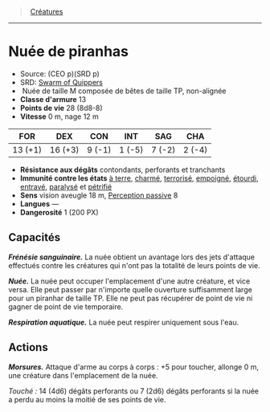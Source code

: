 ﻿---
!MonsterItem
Family: MonsterHD
Type: Nuée
Size: M composée de bêtes de taille TP
Alignment: non-alignée
ArmorClass: 13
HitPoints: 28 (8d8-8)
Speed: 0 m, nage 12 m
Strength: 13 (+1)
Dexterity: 16 (+3)
Constitution: ' 9 (-1)'
Intelligence: ' 1 (-5)'
Wisdom: ' 7 (-2)'
Charisma: ' 2 (-4)'
ConditionImmunities: '[à terre](hd_conditions_a_terre.md), [charmé](hd_conditions_charme.md), [terrorisé](hd_conditions_terrorise.md), [empoigné](hd_conditions_empoigne.md), [étourdi](hd_conditions_etourdi.md), [entravé](hd_conditions_entrave.md), [paralysé](hd_conditions_paralyse.md) et [pétrifié](hd_conditions_petrifie.md)'
DamageResistances: contondants, perforants et tranchants
Senses: vision aveugle 18 m, [Perception passive](hd_abilities_dexterity_perception_passive.md) 8
Languages: —
Challenge: 1 (200 PX)
Id: monsters_hd.md#nuée-de-piranhas
ParentLink: monsters_hd.md#créatures
Name: Nuée de piranhas
ParentName: Créatures
NameLevel: 1
AltName: '[Swarm of Quippers](srd_monsters_swarm_of_quippers.md)'
Source: (CEO p)(SRD p)
Attributes:
  Name: Nuée de piranhas
  Markdown: >+
    # <!--Name-->Nuée de piranhas<!--/Name-->


    - Source: <!--Source-->(CEO p)(SRD p)<!--/Source-->

    - SRD: <!--AltName-->[Swarm of Quippers](srd_monsters_swarm_of_quippers.md)<!--/AltName-->

    -  <!--Type-->Nuée<!--/Type--> de taille <!--Size-->M composée de bêtes de taille TP<!--/Size-->, <!--Alignment-->non-alignée<!--/Alignment-->

    - **Classe d'armure** <!--ArmorClass-->13<!--/ArmorClass-->

    - **Points de vie** <!--HitPoints-->28 (8d8-8)<!--/HitPoints-->

    - **Vitesse** <!--Speed-->0 m, nage 12 m<!--/Speed-->


    |FOR|DEX|CON|INT|SAG|CHA|

    |---|---|---|---|---|---|

    |<!--Strength-->13 (+1)<!--/Strength-->|<!--Dexterity-->16 (+3)<!--/Dexterity-->|<!--Constitution--> 9 (-1)<!--/Constitution-->|<!--Intelligence--> 1 (-5)<!--/Intelligence-->|<!--Wisdom--> 7 (-2)<!--/Wisdom-->|<!--Charisma--> 2 (-4)<!--/Charisma-->|


    - **Résistance aux dégâts** <!--DamageResistances-->contondants, perforants et tranchants<!--/DamageResistances-->

    - **Immunité contre les états** <!--ConditionImmunities-->[à terre](hd_conditions_a_terre.md), [charmé](hd_conditions_charme.md), [terrorisé](hd_conditions_terrorise.md), [empoigné](hd_conditions_empoigne.md), [étourdi](hd_conditions_etourdi.md), [entravé](hd_conditions_entrave.md), [paralysé](hd_conditions_paralyse.md) et [pétrifié](hd_conditions_petrifie.md)<!--/ConditionImmunities-->

    - **Sens** <!--Senses-->vision aveugle 18 m, [Perception passive](hd_abilities_dexterity_perception_passive.md) 8<!--/Senses-->

    - **Langues** <!--Languages-->—<!--/Languages-->

    - **Dangerosité** <!--Challenge-->1 (200 PX)<!--/Challenge-->


    ## Capacités


    **_Frénésie sanguinaire._** La nuée obtient un avantage lors des jets d'attaque effectués contre les créatures qui n'ont pas la totalité de leurs points de vie.


    **_Nuée._** La nuée peut occuper l'emplacement d'une autre créature, et vice versa. Elle peut passer par n'importe quelle ouverture suffisamment large pour un piranhar de taille TP. Elle ne peut pas récupérer de point de vie ni gagner de point de vie temporaire.


    **_Respiration aquatique._** La nuée peut respirer uniquement sous l'eau.


    ## Actions


    **_Morsures._** Attaque d'arme au corps à corps : +5 pour toucher, allonge 0 m, une créature dans l'emplacement de la nuée.


    _Touché :_ 14 (4d6) dégâts perforants ou 7 (2d6) dégâts perforants si la nuée a perdu au moins la moitié de ses points de vie.

  Source: (CEO p)(SRD p)
  AltName: '[Swarm of Quippers](srd_monsters_swarm_of_quippers.md)'
  Type: Nuée
  Size: M composée de bêtes de taille TP
  Alignment: non-alignée
  ArmorClass: 13
  HitPoints: 28 (8d8-8)
  Speed: 0 m, nage 12 m
  Strength: 13 (+1)
  Dexterity: 16 (+3)
  Constitution: ' 9 (-1)'
  Intelligence: ' 1 (-5)'
  Wisdom: ' 7 (-2)'
  Charisma: ' 2 (-4)'
  DamageResistances: contondants, perforants et tranchants
  ConditionImmunities: '[à terre](hd_conditions_a_terre.md), [charmé](hd_conditions_charme.md), [terrorisé](hd_conditions_terrorise.md), [empoigné](hd_conditions_empoigne.md), [étourdi](hd_conditions_etourdi.md), [entravé](hd_conditions_entrave.md), [paralysé](hd_conditions_paralyse.md) et [pétrifié](hd_conditions_petrifie.md)'
  Senses: vision aveugle 18 m, [Perception passive](hd_abilities_dexterity_perception_passive.md) 8
  Languages: —
  Challenge: 1 (200 PX)
AttributesDictionary: >+
  Name: Nuée de piranhas

  Markdown: >+

    # <!--Name-->Nuée de piranhas<!--/Name-->





    - Source: <!--Source-->(CEO p)(SRD p)<!--/Source-->



    - SRD: <!--AltName-->[Swarm of Quippers](srd_monsters_swarm_of_quippers.md)<!--/AltName-->



    -  <!--Type-->Nuée<!--/Type--> de taille <!--Size-->M composée de bêtes de taille TP<!--/Size-->, <!--Alignment-->non-alignée<!--/Alignment-->



    - **Classe d'armure** <!--ArmorClass-->13<!--/ArmorClass-->



    - **Points de vie** <!--HitPoints-->28 (8d8-8)<!--/HitPoints-->



    - **Vitesse** <!--Speed-->0 m, nage 12 m<!--/Speed-->





    |FOR|DEX|CON|INT|SAG|CHA|



    |---|---|---|---|---|---|



    |<!--Strength-->13 (+1)<!--/Strength-->|<!--Dexterity-->16 (+3)<!--/Dexterity-->|<!--Constitution--> 9 (-1)<!--/Constitution-->|<!--Intelligence--> 1 (-5)<!--/Intelligence-->|<!--Wisdom--> 7 (-2)<!--/Wisdom-->|<!--Charisma--> 2 (-4)<!--/Charisma-->|





    - **Résistance aux dégâts** <!--DamageResistances-->contondants, perforants et tranchants<!--/DamageResistances-->



    - **Immunité contre les états** <!--ConditionImmunities-->[à terre](hd_conditions_a_terre.md), [charmé](hd_conditions_charme.md), [terrorisé](hd_conditions_terrorise.md), [empoigné](hd_conditions_empoigne.md), [étourdi](hd_conditions_etourdi.md), [entravé](hd_conditions_entrave.md), [paralysé](hd_conditions_paralyse.md) et [pétrifié](hd_conditions_petrifie.md)<!--/ConditionImmunities-->



    - **Sens** <!--Senses-->vision aveugle 18 m, [Perception passive](hd_abilities_dexterity_perception_passive.md) 8<!--/Senses-->



    - **Langues** <!--Languages-->—<!--/Languages-->



    - **Dangerosité** <!--Challenge-->1 (200 PX)<!--/Challenge-->





    ## Capacités





    **_Frénésie sanguinaire._** La nuée obtient un avantage lors des jets d'attaque effectués contre les créatures qui n'ont pas la totalité de leurs points de vie.





    **_Nuée._** La nuée peut occuper l'emplacement d'une autre créature, et vice versa. Elle peut passer par n'importe quelle ouverture suffisamment large pour un piranhar de taille TP. Elle ne peut pas récupérer de point de vie ni gagner de point de vie temporaire.





    **_Respiration aquatique._** La nuée peut respirer uniquement sous l'eau.





    ## Actions





    **_Morsures._** Attaque d'arme au corps à corps : +5 pour toucher, allonge 0 m, une créature dans l'emplacement de la nuée.





    _Touché :_ 14 (4d6) dégâts perforants ou 7 (2d6) dégâts perforants si la nuée a perdu au moins la moitié de ses points de vie.



  Source: (CEO p)(SRD p)

  AltName: '[Swarm of Quippers](srd_monsters_swarm_of_quippers.md)'

  Type: Nuée

  Size: M composée de bêtes de taille TP

  Alignment: non-alignée

  ArmorClass: 13

  HitPoints: 28 (8d8-8)

  Speed: 0 m, nage 12 m

  Strength: 13 (+1)

  Dexterity: 16 (+3)

  Constitution: ' 9 (-1)'

  Intelligence: ' 1 (-5)'

  Wisdom: ' 7 (-2)'

  Charisma: ' 2 (-4)'

  DamageResistances: contondants, perforants et tranchants

  ConditionImmunities: '[à terre](hd_conditions_a_terre.md), [charmé](hd_conditions_charme.md), [terrorisé](hd_conditions_terrorise.md), [empoigné](hd_conditions_empoigne.md), [étourdi](hd_conditions_etourdi.md), [entravé](hd_conditions_entrave.md), [paralysé](hd_conditions_paralyse.md) et [pétrifié](hd_conditions_petrifie.md)'

  Senses: vision aveugle 18 m, [Perception passive](hd_abilities_dexterity_perception_passive.md) 8

  Languages: —

  Challenge: 1 (200 PX)

---
> [Créatures](hd_monsters.md)

---

# Nuée de piranhas

- Source: (CEO p)(SRD p)
- SRD: [Swarm of Quippers](srd_monsters_swarm_of_quippers.md)
-  Nuée de taille M composée de bêtes de taille TP, non-alignée
- **Classe d'armure** 13
- **Points de vie** 28 (8d8-8)
- **Vitesse** 0 m, nage 12 m

|FOR|DEX|CON|INT|SAG|CHA|
|---|---|---|---|---|---|
|13 (+1)|16 (+3)| 9 (-1)| 1 (-5)| 7 (-2)| 2 (-4)|

- **Résistance aux dégâts** contondants, perforants et tranchants
- **Immunité contre les états** [à terre](hd_conditions_a_terre.md), [charmé](hd_conditions_charme.md), [terrorisé](hd_conditions_terrorise.md), [empoigné](hd_conditions_empoigne.md), [étourdi](hd_conditions_etourdi.md), [entravé](hd_conditions_entrave.md), [paralysé](hd_conditions_paralyse.md) et [pétrifié](hd_conditions_petrifie.md)
- **Sens** vision aveugle 18 m, [Perception passive](hd_abilities_dexterity_perception_passive.md) 8
- **Langues** —
- **Dangerosité** 1 (200 PX)

## Capacités

**_Frénésie sanguinaire._** La nuée obtient un avantage lors des jets d'attaque effectués contre les créatures qui n'ont pas la totalité de leurs points de vie.

**_Nuée._** La nuée peut occuper l'emplacement d'une autre créature, et vice versa. Elle peut passer par n'importe quelle ouverture suffisamment large pour un piranhar de taille TP. Elle ne peut pas récupérer de point de vie ni gagner de point de vie temporaire.

**_Respiration aquatique._** La nuée peut respirer uniquement sous l'eau.

## Actions

**_Morsures._** Attaque d'arme au corps à corps : +5 pour toucher, allonge 0 m, une créature dans l'emplacement de la nuée.

_Touché :_ 14 (4d6) dégâts perforants ou 7 (2d6) dégâts perforants si la nuée a perdu au moins la moitié de ses points de vie.

